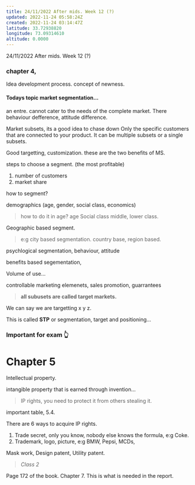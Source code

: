 ```yaml
---
title: 24/11/2022 After mids. Week 12 (?)
updated: 2022-11-24 05:58:24Z
created: 2022-11-24 03:14:47Z
latitude: 33.72938820
longitude: 73.09314610
altitude: 0.0000
---
```


24/11/2022 After mids. Week 12 (?)

### chapter 4,
Idea development process.
concept of newness.

#### Todays topic market segmentation...

an entre. cannot cater to the needs of the complete market. There behaviour defference, attitude difference.

Market subsets, its a good idea to chase down Only the specific customers that are connected to your product. It can be multiple subsets or a single subsets.

Good targetting, customization. these are the two benefits of MS.

steps to choose a segment. (the most profitable)

1. number of customers 
2. market share

how to segment?

demographics (age, gender, social class, economics)

> how to do it in age?
> age
> Social class
> middle, lower class.

Geographic based segment.

> e:g city based segmentation. country base, region based.

psychlogical segmentation, behaviour, attitude 

benefits based segementation, 

Volume of use... 

controllable marketing elemenets, sales promotion, guarrantees

> **all subusets are called target markets.**

We can say we are targetting x y z.

This is called **STP** or segmentation, target and positioning...

### Important for exam 👆

# Chapter 5

Intellectual property.

intangible property that is earned through invention...

> IP rights, you need to protect it from others stealing it.

important table, 5.4.

There are 6 ways to acquire IP rights.

1. Trade secret, only you know, nobody else knows the formula, e:g Coke.
2. Trademark, logo, picture, e:g BMW, Pepsi, MCDs,

Mask work, Design patent, Utility patent.
> *Class 2*

Page 172 of the book. Chapter 7. This is what is needed in the report.
